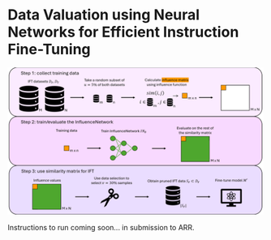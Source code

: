 # Data Valuation using Neural Networks for Efficient Instruction Fine-Tuning

![Overview of NN-CIFT](nncift_fig.png)

Instructions to run coming soon... in submission to ARR.
